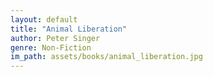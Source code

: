 ```yaml
---
layout: default
title: "Animal Liberation"
author: Peter Singer
genre: Non-Fiction
im_path: assets/books/animal_liberation.jpg
---
```

